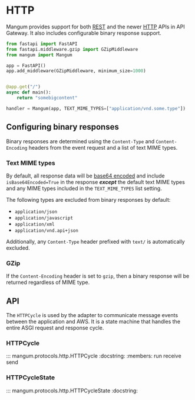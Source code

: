 # HTTP

Mangum provides support for both [REST](https://docs.aws.amazon.com/apigateway/latest/developerguide/apigateway-rest-api.html) and the newer [HTTP](https://docs.aws.amazon.com/apigateway/latest/developerguide/http-api.html) APIs in API Gateway. It also includes configurable binary response support.

```python
from fastapi import FastAPI
from fastapi.middleware.gzip import GZipMiddleware
from mangum import Mangum

app = FastAPI()
app.add_middleware(GZipMiddleware, minimum_size=1000)


@app.get("/")
async def main():
    return "somebigcontent"

handler = Mangum(app, TEXT_MIME_TYPES=["application/vnd.some.type"])
```

## Configuring binary responses

Binary responses are determined using the `Content-Type` and `Content-Encoding` headers from the event request and a list of text MIME types.

### Text MIME types

By default, all response data will be [base64 encoded](https://docs.python.org/3/library/base64.html#base64.b64encode) and include `isBase64Encoded=True` in the response ***except*** the default text MIME types and any MIME types included in the `TEXT_MIME_TYPES` list setting.

The following types are excluded from binary responses by default:

- `application/json`
- `application/javascript`
- `application/xml`
- `application/vnd.api+json`

Additionally, any `Content-Type` header prefixed with `text/` is automatically excluded.

### GZip

If the `Content-Encoding` header is set to `gzip`, then a binary response will be returned regardless of MIME type.

## API

The `HTTPCycle` is used by the adapter to communicate message events between the application and AWS. It is a state machine that handles the entire ASGI request and response cycle.

### HTTPCycle

::: mangum.protocols.http.HTTPCycle
    :docstring:
    :members: run receive send

### HTTPCycleState

::: mangum.protocols.http.HTTPCycleState
    :docstring:
